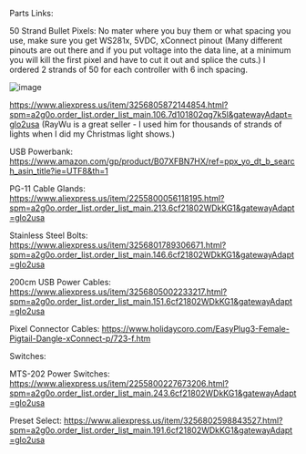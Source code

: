 Parts Links:

50 Strand Bullet Pixels:
No mater where you buy them or what spacing you use, make sure you get WS281x, 5VDC, xConnect pinout (Many different pinouts are out there and if you put voltage into the data line, at a minimum you will kill the first pixel and have to cut it out and splice the cuts.) I ordered 2 strands of 50 for each controller with 6 inch spacing.

![image](https://github.com/GitYaSome/HTW-Pixel-Controllers/assets/18668499/7c38b8a5-b216-4c9c-a31c-30016f4de856)

  https://www.aliexpress.us/item/3256805872144854.html?spm=a2g0o.order_list.order_list_main.106.7d101802qg7k5l&gatewayAdapt=glo2usa (RayWu is a great seller - I used him for thousands of strands of lights when I did my Christmas light shows.)
  

    
USB Powerbank:
  https://www.amazon.com/gp/product/B07XFBN7HX/ref=ppx_yo_dt_b_search_asin_title?ie=UTF8&th=1

    
PG-11 Cable Glands:
  https://www.aliexpress.us/item/2255800056118195.html?spm=a2g0o.order_list.order_list_main.213.6cf21802WDkKG1&gatewayAdapt=glo2usa
   

Stainless Steel Bolts:
  https://www.aliexpress.us/item/3256801789306671.html?spm=a2g0o.order_list.order_list_main.146.6cf21802WDkKG1&gatewayAdapt=glo2usa

  
200cm USB Power Cables:
  https://www.aliexpress.us/item/3256805002233217.html?spm=a2g0o.order_list.order_list_main.151.6cf21802WDkKG1&gatewayAdapt=glo2usa


Pixel Connector Cables:
  https://www.holidaycoro.com/EasyPlug3-Female-Pigtail-Dangle-xConnect-p/723-f.htm 


Switches:

MTS-202 Power Switches:
  https://www.aliexpress.us/item/2255800227673206.html?spm=a2g0o.order_list.order_list_main.243.6cf21802WDkKG1&gatewayAdapt=glo2usa

    
Preset Select:
  https://www.aliexpress.us/item/3256802598843527.html?spm=a2g0o.order_list.order_list_main.191.6cf21802WDkKG1&gatewayAdapt=glo2usa
    
